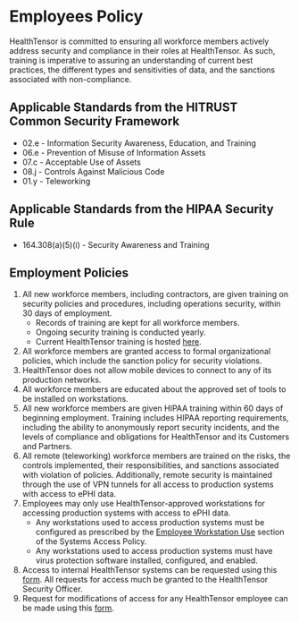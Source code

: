 # Employees Policy

HealthTensor is committed to ensuring all workforce members actively address security and compliance in their roles at HealthTensor. As such, training is imperative to assuring an understanding of current best practices, the different types and sensitivities of data, and the sanctions associated with non-compliance.

## Applicable Standards from the HITRUST Common Security Framework

* 02.e - Information Security Awareness, Education, and Training
* 06.e - Prevention of Misuse of Information Assets
* 07.c - Acceptable Use of Assets
* 08.j - Controls Against Malicious Code
* 01.y - Teleworking

## Applicable Standards from the HIPAA Security Rule

* 164.308(a)(5)(i) - Security Awareness and Training

## Employment Policies

1. All new workforce members, including contractors, are given training on security policies and procedures, including operations security, within 30 days of employment.
	* Records of training are kept for all workforce members.
	* Ongoing security training is conducted yearly.
	* Current HealthTensor training is hosted [here](https://policies.healthtensor.com/training).
2. All workforce members are granted access to formal organizational policies, which include the sanction policy for security violations.
3. HealthTensor does not allow mobile devices to connect to any of its production networks.
4. All workforce members are educated about the approved set of tools to be installed on workstations.
5. All new workforce members are given HIPAA training within 60 days of beginning employment. Training includes HIPAA reporting requirements, including the ability to anonymously report security incidents, and the levels of compliance and obligations for HealthTensor and its Customers and Partners.
6. All remote (teleworking) workforce members are trained on the risks, the controls implemented, their responsibilities, and sanctions associated with violation of policies. Additionally, remote security is maintained through the use of VPN tunnels for all access to production systems with access to ePHI data.
7. Employees may only use HealthTensor-approved workstations for accessing production systems with access to ePHI data.
	* Any workstations used to access production systems must be configured as prescribed by the [Employee Workstation Use](#employee-workstation-use) section of the Systems Access Policy.
	* Any workstations used to access production systems must have virus protection software installed, configured, and enabled.
8. Access to internal HealthTensor systems can be requested using this [form](https://docs.google.com/a/catalyze.io/forms/d/1RaDg2rsmwY0l_fu2EFDVm7acLXejk_6EVIj62fVK-o0/viewform). All requests for access much be granted to the HealthTensor Security Officer.
9. Request for modifications of access for any HealthTensor employee can be made using this [form](https://docs.google.com/a/catalyze.io/forms/d/1ySICzCyEEdNqxHHErjlJqREBijwxs9z72L-rWXrxkm0/viewform).
